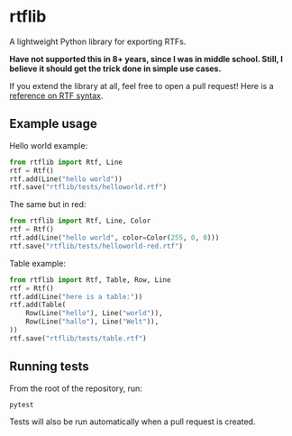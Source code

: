 # rtflib
A lightweight Python library for exporting RTFs.

**Have not supported this in 8+ years, since I was in middle school. Still, I believe it should get the trick done in simple use cases.**

If you extend the library at all, feel free to open a pull request! Here is a [reference on RTF syntax](https://www.oreilly.com/library/view/rtf-pocket-guide/9781449302047/ch01.html).

## Example usage

Hello world example:

```python
from rtflib import Rtf, Line
rtf = Rtf()
rtf.add(Line("hello world"))
rtf.save("rtflib/tests/helloworld.rtf")
```

The same but in red:

```python
from rtflib import Rtf, Line, Color
rtf = Rtf()
rtf.add(Line("hello world", color=Color(255, 0, 0)))
rtf.save("rtflib/tests/helloworld-red.rtf")
```

Table example:

```python
from rtflib import Rtf, Table, Row, Line
rtf = Rtf()
rtf.add(Line("here is a table:"))
rtf.add(Table(
    Row(Line("hello"), Line("world")),
    Row(Line("hallo"), Line("Welt")),
))
rtf.save("rtflib/tests/table.rtf")
```

## Running tests

From the root of the repository, run:

```shell
pytest
```

Tests will also be run automatically when a pull request is created.